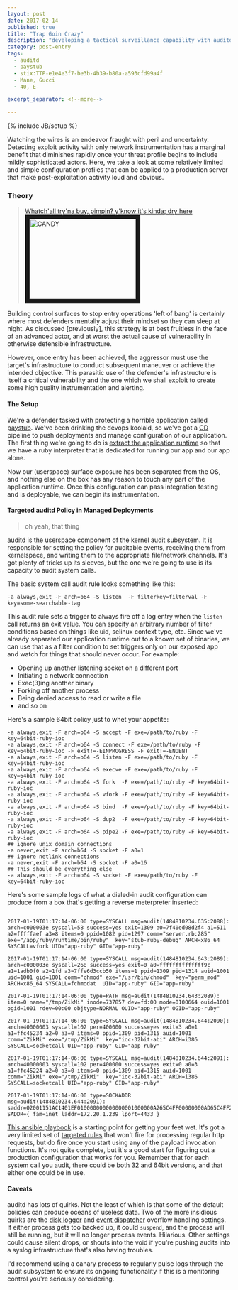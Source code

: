 ```yaml
---
layout: post
date: 2017-02-14
published: true
title: "Trap Goin Crazy"
description: "developing a tactical surveillance capability with auditd"
category: post-entry
tags:
  - auditd
  - paystub
  - stix:TTP-e1e4e3f7-be3b-4b39-b80a-a593cfd99a4f
  - Mane, Gucci
  - 40, E-

excerpt_separator: <!--more-->

---
```

{% include JB/setup %}

Watching the wires is an endeavor fraught with peril and uncertainty.
Detecting exploit activity with only network instrumentation has a
marginal benefit that diminishes rapidly once your threat profile
begins to include mildly sophisticated actors. Here, we take a look at
some relatively limited and simple configuration profiles that can
be applied to a production server that make post-exploitation activity
loud and obvious.

<!--more-->

### Theory
<blockquote>
<p>
  <a href="https://genius.com/1614280/Snoop-dogg-candy-drippin-like-water/Whatchu-tryna-buy-pimpin-yknow-its-kinda-dry-here">
    Whatch&#39;all try&#39;na buy, pimpin? y&#39;know it&#39;s kinda; dry here
  </a>

  <a href="http://www.youtube.com/watch?feature=player_embedded&v=mKli0y-Xr-Q&t=28s">
    <img
      src="http://img.youtube.com/vi/mKli0y-Xr-Q/0.jpg"
      alt="CANDY" width="240" height="180" border="10"
    />
  </a>
</p>
</blockquote>
Building control surfaces to stop entry operations 'left of bang' is certainly
where most defenders mentally adjust their mindset so they can sleep at night.
As discussed [previously], this strategy is at best fruitless in the face of
an advanced actor, and at worst the actual cause of vulnerability in
otherwise defensible infrastructure.

However, once entry has been achieved, the aggressor must use the target's
infrastructure to conduct subsequent maneuver or achieve the intended objective.
This parasitic use of the defender's infrastructure is itself a critical
vulnerability and the one which we shall exploit to create some high quality
instrumentation and alerting.

#### The Setup

We're a defender tasked with protecting a horrible application called [paystub].
We've been drinking the devops koolaid, so we've got a [CD] pipeline to
push deployments and manage configuration of our application. The first thing
we're going to do is [extract the application runtime] so that we have a ruby
interpreter that is dedicated for running our app and our app alone.

Now our (userspace) surface exposure has been separated from the OS, and
nothing else on the box has any reason to touch any part of the application
runtime. Once this configuration can pass integration testing and is deployable,
we can begin its instrumentation.

#### Targeted auditd Policy in Managed Deployments
> oh yeah, that thing

[auditd] is the userspace component of the kernel audit subsystem. It is
responsible for setting the policy for auditable events, receiving them
from kernelspace, and writing them to the appropriate file/network channels.
It's got plenty of tricks up its sleeves, but the one we're going to use
is its capacity to audit system calls.

The basic system call audit rule looks something like this:

    -a always,exit -F arch=b64 -S listen  -F filterkey=filterval -F key=some-searchable-tag

This audit rule sets a trigger to always fire off a log entry when the
`listen` call returns an exit value. You can specify an arbitrary number of
filter conditions based on things like uid, selinux context type, etc. Since
we've already separated our application runtime out to a known set of binaries,
we can use that as a filter condition to set triggers only on our exposed app
and watch for things that should never occur. For example:

* Opening up another listening socket on a different port
* Initiating a network connection
* Exec(3)ing another binary
* Forking off another process
* Being denied access to read or write a file
* and so on

Here's a sample 64bit policy just to whet your appetite:

    -a always,exit -F arch=b64 -S accept -F exe=/path/to/ruby -F key=64bit-ruby-ioc
    -a always,exit -F arch=b64 -S connect -F exe=/path/to/ruby -F key=64bit-ruby-ioc -F exit!=-EINPROGRESS -F exit!=-ENOENT
    -a always,exit -F arch=b64 -S listen -F exe=/path/to/ruby -F key=64bit-ruby-ioc
    -a always,exit -F arch=b64 -S execve -F exe=/path/to/ruby -F key=64bit-ruby-ioc
    -a always,exit -F arch=b64 -S fork  -F exe=/path/to/ruby -F key=64bit-ruby-ioc
    -a always,exit -F arch=b64 -S vfork -F exe=/path/to/ruby -F key=64bit-ruby-ioc
    -a always,exit -F arch=b64 -S bind  -F exe=/path/to/ruby -F key=64bit-ruby-ioc
    -a always,exit -F arch=b64 -S dup2  -F exe=/path/to/ruby -F key=64bit-ruby-ioc
    -a always,exit -F arch=b64 -S pipe2 -F exe=/path/to/ruby -F key=64bit-ruby-ioc
    ## ignore unix domain connections
    -a never,exit -F arch=b64 -S socket -F a0=1
    ## ignore netlink connections
    -a never,exit -F arch=b64 -S socket -F a0=16
    ## This should be everything else
    -a always,exit -F arch=b64 -S socket -F exe=/path/to/ruby -F key=64bit-ruby-ioc

Here's some sample logs of what a dialed-in audit configuration can produce
from a box that's getting a reverse meterpreter inserted:

<pre class="highlight"><code>
2017-01-19T01:17:14-06:00 type=SYSCALL msg=audit(1484810234.635:2088): arch=c000003e syscall=58 success=yes exit=1309 a0=7f40ed08d2f4 a1=511 a2=fffffaef a3=8 items=0 ppid=1082 pid=1297 comm="server.rb:285" exe="/app/ruby/runtime/bin/ruby"  key="stub-ruby-debug" ARCH=x86_64 SYSCALL=vfork UID="app-ruby" GID="app-ruby"

2017-01-19T01:17:14-06:00 type=SYSCALL msg=audit(1484810234.643:2089): arch=c000003e syscall=268 success=yes exit=0 a0=ffffffffffffff9c a1=1adb0f0 a2=1fd a3=7ffe6d3ccb50 items=1 ppid=1309 pid=1314 auid=1001 uid=1001 gid=1001 comm="chmod" exe="/usr/bin/chmod"  key="perm_mod" ARCH=x86_64 SYSCALL=fchmodat  UID="app-ruby" GID="app-ruby"

2017-01-19T01:17:14-06:00 type=PATH msg=audit(1484810234.643:2089): item=0 name="/tmp/ZikMi" inode=737857 dev=fd:00 mode=0100664 ouid=1001 ogid=1001 rdev=00:00 objtype=NORMAL OUID="app-ruby" OGID="app-ruby"

2017-01-19T01:17:14-06:00 type=SYSCALL msg=audit(1484810234.644:2090): arch=40000003 syscall=102 per=400000 success=yes exit=3 a0=1 a1=ffc45234 a2=0 a3=0 items=0 ppid=1309 pid=1315 auid=1001 comm="ZikMi" exe="/tmp/ZikMi"  key="ioc-32bit-abi" ARCH=i386 SYSCALL=socketcall UID="app-ruby" GID="app-ruby"

2017-01-19T01:17:14-06:00 type=SYSCALL msg=audit(1484810234.644:2091): arch=40000003 syscall=102 per=400000 success=yes exit=0 a0=3 a1=ffc45224 a2=0 a3=0 items=0 ppid=1309 pid=1315 auid=1001 comm="ZikMi" exe="/tmp/ZikMi"  key="ioc-32bit-abi" ARCH=i386 SYSCALL=socketcall UID="app-ruby" GID="app-ruby"

2017-01-19T01:17:14-06:00 type=SOCKADDR msg=audit(1484810234.644:2091): saddr=02001151AC1401EF010000000000000001000000A265C4FF00000000AD65C4FF2A66C4FF3B66C4FF5166C4FF6966C4FFA366C4FFB366C4FFBE66C4FFCC66C4FFED66C4FF0867C4FF1B67C4FF2967C4FFC56CC4FFF26CC4FF076DC4FFAC6DC4FFCA6DC4FFE86D SADDR={ fam=inet laddr=172.20.1.239 lport=4433 }
</code></pre>

[This ansible playbook] is a starting point for getting your feet wet. It's got
a very limited set of [targeted rules] that won't fire for processing regular
http requests, but do fire once you start using any of the payload invocation
functions. It's not quite complete, but it's a good start for figuring out
a production configuration that works for you. Remember that for each system
call you audit, there could be both 32 and 64bit versions, and that either one
could be in use.  

#### Caveats
auditd has lots of quirks. Not the least of which is that some of the default
policies can produce oceans of useless data. Two of the more insidious quirks
are the [disk logger] and [event dispatcher] overflow handling settings. If
either process gets too backed up, it could `suspend`, and the process will
still be running, but it will no longer process events. Hilarious. Other
settings could cause silent drops, or shouts into the void if you're pushing
audits into a syslog infrastructure that's also having troubles.

I'd recommend using a canary process to regularly pulse logs through the audit
subsystem to ensure its ongoing functionality if this is a monitoring control
you're seriously considering.

[paystub]: https://github.com/ryanbreed/paystub-sinatra
[previously]: /doctrine/2017/02/mapping-out-adversary-coas
[auditd]: https://github.com/linux-audit/audit-userspace
[CD]: https://martinfowler.com/bliki/ContinuousDelivery.html
[extract the application runtime]: https://github.com/ryanbreed/packages/blob/master/defs/ruby233.sh
[this ansible playbook]: https://github.com/ryanbreed/paystub-playbooks/blob/master/paystub-sinatra.yml
[targeted rules]: https://github.com/ryanbreed/paystub-playbooks/blob/master/templates/50-runtime-ruby.rules.j2
[disk logger]: https://linux.die.net/man/8/auditd.conf
[event dispatcher]: https://linux.die.net/man/5/audispd.conf
